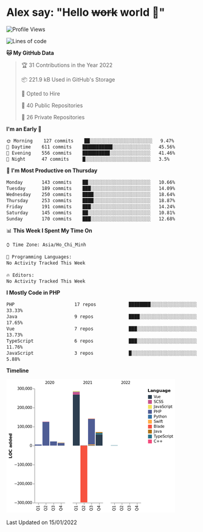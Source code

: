 # Alex say: "Hello ~~work~~ world 🐾"

<!--START_SECTION:waka-->
![Profile Views](http://img.shields.io/badge/Profile%20Views-0-blue)

![Lines of code](https://img.shields.io/badge/From%20Hello%20World%20I%27ve%20Written-375%20Thousand%20lines%20of%20code-blue)

**🐱 My GitHub Data** 

> 🏆 31 Contributions in the Year 2022
 > 
> 📦 221.9 kB Used in GitHub's Storage 
 > 
> 💼 Opted to Hire
 > 
> 📜 40 Public Repositories 
 > 
> 🔑 26 Private Repositories  
 > 
**I'm an Early 🐤** 

```text
🌞 Morning    127 commits    ██░░░░░░░░░░░░░░░░░░░░░░░   9.47% 
🌆 Daytime    611 commits    ███████████░░░░░░░░░░░░░░   45.56% 
🌃 Evening    556 commits    ██████████░░░░░░░░░░░░░░░   41.46% 
🌙 Night      47 commits     █░░░░░░░░░░░░░░░░░░░░░░░░   3.5%

```
📅 **I'm Most Productive on Thursday** 

```text
Monday       143 commits    ██░░░░░░░░░░░░░░░░░░░░░░░   10.66% 
Tuesday      189 commits    ███░░░░░░░░░░░░░░░░░░░░░░   14.09% 
Wednesday    250 commits    ████░░░░░░░░░░░░░░░░░░░░░   18.64% 
Thursday     253 commits    ████░░░░░░░░░░░░░░░░░░░░░   18.87% 
Friday       191 commits    ███░░░░░░░░░░░░░░░░░░░░░░   14.24% 
Saturday     145 commits    ██░░░░░░░░░░░░░░░░░░░░░░░   10.81% 
Sunday       170 commits    ███░░░░░░░░░░░░░░░░░░░░░░   12.68%

```


📊 **This Week I Spent My Time On** 

```text
⌚︎ Time Zone: Asia/Ho_Chi_Minh

💬 Programming Languages: 
No Activity Tracked This Week

🔥 Editors: 
No Activity Tracked This Week

```

**I Mostly Code in PHP** 

```text
PHP                      17 repos            ████████░░░░░░░░░░░░░░░░░   33.33% 
Java                     9 repos             ████░░░░░░░░░░░░░░░░░░░░░   17.65% 
Vue                      7 repos             ███░░░░░░░░░░░░░░░░░░░░░░   13.73% 
TypeScript               6 repos             ███░░░░░░░░░░░░░░░░░░░░░░   11.76% 
JavaScript               3 repos             █░░░░░░░░░░░░░░░░░░░░░░░░   5.88%

```


**Timeline**

![Chart not found](https://raw.githubusercontent.com/alexzvn/alexzvn/main/charts/bar_graph.png) 


 Last Updated on 15/01/2022
<!--END_SECTION:waka-->
